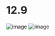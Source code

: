 # 12.9
![image](https://github.com/user-attachments/assets/99a23347-247e-4db7-90b4-1b42efc01b9e)
![image](https://github.com/user-attachments/assets/33a902e3-3ce2-4b8f-bb5c-fef818a56c94)
